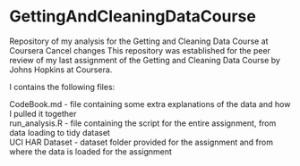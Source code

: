 # GettingAndCleaningDataCourse
Repository of my analysis for the Getting and Cleaning Data Course at Coursera
Cancel changes
This repository was established for the peer review of my last assignment of the Getting and Cleaning Data Course by Johns Hopkins at Coursera.

I contains the following files:

CodeBook.md - file containing some extra explanations of the data and how I pulled it together  
run_analysis.R - file containing the script for the entire assignment, from data loading to tidy dataset  
UCI HAR Dataset - dataset folder provided for the assignment and from where the data is loaded for the assignment  
